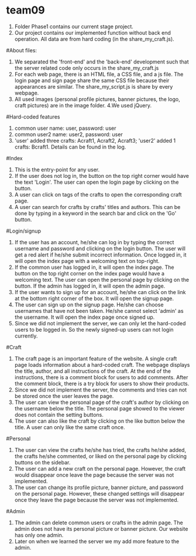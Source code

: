 # team09
1. Folder Phase1 contains our current stage project.
2. Our project contains our implemented function without back end operation. All data are from hard coding (in the share_my_craft.js).

#About files:
1. We separated the 'front-end' and  the 'back-end' development such that the server related code only occurs in the share_my_craft.js
2. For each web page, there is an HTML file, a CSS file, and a js file. The login page and sign page share the same CSS file because their appearances are similar. The share_my_script.js is share by every webpage.
3. All used images (personal profile pictures, banner pictures, the logo, craft pictures) are in the image folder.
4.We used jQuery.

#Hard-coded features
1. common user name: user, password: user
2. common user2 name: user2, password: user
3. 'user' added three crafts: Acraft1, Acraft2, Acraft3; 'user2' added 1 crafts: Bcraft1. Details can be found in the log.

#Index
1. This is the entry-point for any user.
2. If the user does not log in, the button on the top right corner would have the text 'Login'. The user can open the login page by clicking on the button. 
3. A user can click on tags of the crafts to open the corresponding craft page.
4. A user can search for crafts by crafts' titles and authors. This can be done by typing in a keyword in the search bar and click on the 'Go' button.

#Login/signup
1. If the user has an account, he/she can log in by typing the correct username and password and clicking on the login button. The user will get a red alert if he/she submit incorrect information. Once logged in, it will open the index page with a welcoming text on top-right.
2. If the common user has logged in, it will open the index page. The button on the top right corner on the index page would have a welcoming text. The user can open the personal page by clicking on the button. If the admin has logged in, it will open the admin page.
2. If the user wants to sign up for an account, he/she can click on the link at the bottom right corner of the box. It will open the signup page.
3. The user can sign up on the signup page. He/she can choose usernames that have not been taken. He/she cannot select 'admin' as the username. It will open the index page once signed up.
4. Since we did not implement the server, we can only let the hard-coded users to be logged in. So the newly signed-up users can not login currently.

#Craft
1. The craft page is an important feature of the website. A single craft page loads information about a hard-coded craft. The webpage displays the title, author, and all instructions of the craft. At the end of the instructions, there is a comment block for users to add comments. After the comment block, there is a try block for users to show their products.
2. Since we did not implement the server, the comments and tries can not be stored once the user leaves the page.
3. The user can view the personal page of the craft's author by clicking on the username below the title. The personal page showed to the viewer does not contain the setting buttons.
4. The user can also like the craft by clicking on the like button below the title. A user can only like the same craft once.

#Personal
1. The user can view the crafts he/she has tried, the crafts he/she added, the crafts he/she commented, or liked on the personal page by clicking buttons on the sidebar.
2. The user can add a new craft on the personal page. However, the craft would disappear once leave the page because the server was not implemented.
3. The user can change its profile picture, banner picture, and password on the personal page. However, these changed settings will disappear once they leave the page because the server was not implemented.

#Admin
1. The admin can delete common users or crafts in the admin page. The admin does not have its personal picture or banner picture. Our website has only one admin.
2. Later on when we learned the server we my add more feature to the admin.